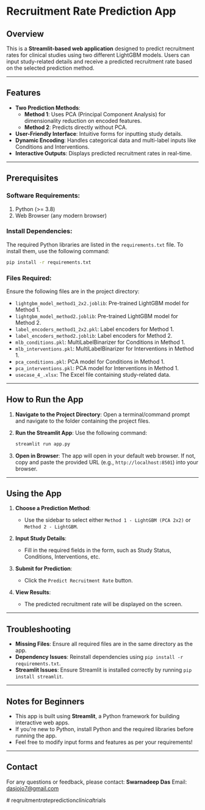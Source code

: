 # Recruitment Rate Prediction App

## Overview
This is a **Streamlit-based web application** designed to predict recruitment rates for clinical studies using two different LightGBM models. Users can input study-related details and receive a predicted recruitment rate based on the selected prediction method.

---

## Features
- **Two Prediction Methods**:
  - **Method 1**: Uses PCA (Principal Component Analysis) for dimensionality reduction on encoded features.
  - **Method 2**: Predicts directly without PCA.
- **User-Friendly Interface**: Intuitive forms for inputting study details.
- **Dynamic Encoding**: Handles categorical data and multi-label inputs like Conditions and Interventions.
- **Interactive Outputs**: Displays predicted recruitment rates in real-time.

---

## Prerequisites
### Software Requirements:
1. Python (>= 3.8)
2. Web Browser (any modern browser)

### Install Dependencies:
The required Python libraries are listed in the `requirements.txt` file. To install them, use the following command:

```bash
pip install -r requirements.txt
```

### Files Required:
Ensure the following files are in the project directory:
- `lightgbm_model_method1_2x2.joblib`: Pre-trained LightGBM model for Method 1.
- `lightgbm_model_method2.joblib`: Pre-trained LightGBM model for Method 2.
- `label_encoders_method1_2x2.pkl`: Label encoders for Method 1.
- `label_encoders_method2.joblib`: Label encoders for Method 2.
- `mlb_conditions.pkl`: MultiLabelBinarizer for Conditions in Method 1.
- `mlb_interventions.pkl`: MultiLabelBinarizer for Interventions in Method 1.
- `pca_conditions.pkl`: PCA model for Conditions in Method 1.
- `pca_interventions.pkl`: PCA model for Interventions in Method 1.
- `usecase_4_.xlsx`: The Excel file containing study-related data.

---

## How to Run the App
1. **Navigate to the Project Directory**:
   Open a terminal/command prompt and navigate to the folder containing the project files.

2. **Run the Streamlit App**:
   Use the following command:

   ```bash
   streamlit run app.py
   ```

3. **Open in Browser**:
   The app will open in your default web browser. If not, copy and paste the provided URL (e.g., `http://localhost:8501`) into your browser.

---

## Using the App
1. **Choose a Prediction Method**:
   - Use the sidebar to select either `Method 1 - LightGBM (PCA 2x2)` or `Method 2 - LightGBM`.

2. **Input Study Details**:
   - Fill in the required fields in the form, such as Study Status, Conditions, Interventions, etc.

3. **Submit for Prediction**:
   - Click the `Predict Recruitment Rate` button.

4. **View Results**:
   - The predicted recruitment rate will be displayed on the screen.

---

## Troubleshooting
- **Missing Files**: Ensure all required files are in the same directory as the app.
- **Dependency Issues**: Reinstall dependencies using `pip install -r requirements.txt`.
- **Streamlit Issues**: Ensure Streamlit is installed correctly by running `pip install streamlit`.

---

## Notes for Beginners
- This app is built using **Streamlit**, a Python framework for building interactive web apps.
- If you're new to Python, install Python and the required libraries before running the app.
- Feel free to modify input forms and features as per your requirements!

---

## Contact
For any questions or feedback, please contact:
**Swarnadeep Das**
Email: dasjojo7@gmail.com

#   r e q r u i t m e n t _ r a t e _ p r e d i c t i o n _ c l i n i c a l _ t r i a l s  
 